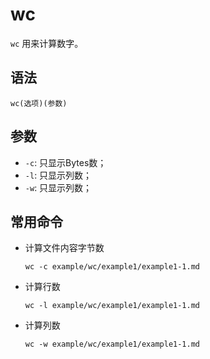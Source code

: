 # wc

`wc` 用来计算数字。

## 语法

`wc(选项)(参数)`

## 参数

- `-c`: 只显示Bytes数；
- `-l`: 只显示列数；
- `-w`: 只显示列数；

## 常用命令

- 计算文件内容字节数

	`wc -c example/wc/example1/example1-1.md`
	
- 计算行数

	`wc -l example/wc/example1/example1-1.md`

- 计算列数

	`wc -w example/wc/example1/example1-1.md`
